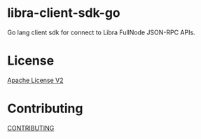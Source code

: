 # libra-client-sdk-go

Go lang client sdk for connect to Libra FullNode JSON-RPC APIs.

# License

[Apache License V2](../blob/LICENSE)


# Contributing

[CONTRIBUTING](../blob/CONTRIBUTING.md)
